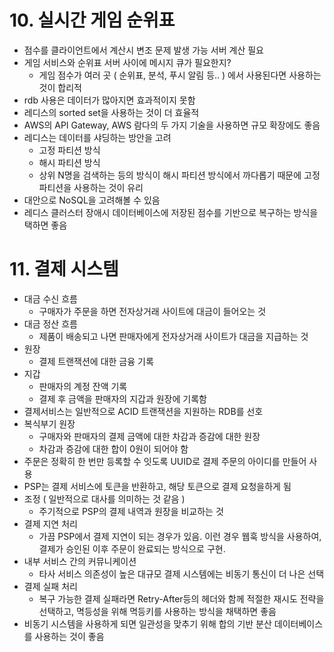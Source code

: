 # 10. 실시간 게임 순위표

-   점수를 클라이언트에서 계산시 변조 문제 발생 가능 서버 계산 필요
-   게임 서비스와 순위표 서버 사이에 메시지 큐가 필요한지?
    -   게임 점수가 여러 곳 ( 순위표, 분석, 푸시 알림 등.. ) 에서 사용된다면 사용하는 것이 합리적
-   rdb 사용은 데이터가 많아지면 효과적이지 못함
-   레디스의 sorted set을 사용하는 것이 더 효율적
-   AWS의 API Gateway, AWS 람다의 두 가지 기술을 사용하면 규모 확장에도 좋음
-   레디스는 데이터를 샤딩하는 방안을 고려
    -   고정 파티션 방식
    -   해시 파티션 방식
    -   상위 N명을 검색하는 등의 방식이 해시 파티션 방식에서 까다롭기 때문에 고정 파티션을 사용하는 것이 유리
-   대안으로 NoSQL을 고려해볼 수 있음
-   레디스 클러스터 장애시 데이터베이스에 저장된 점수를 기반으로 복구하는 방식을 택하면 좋음



# 11. 결제 시스템

-   대금 수신 흐름
    -   구매자가 주문을 하면 전자상거래 사이트에 대금이 들어오는 것
-   대금 정산 흐름
    -   제품이 배송되고 나면 판매자에게 전자상거래 사이트가 대금을 지급하는 것
-   원장
    -   결제 트랜잭션에 대한 금융 기록
-   지갑
    -   판매자의 계정 잔액 기록
    -   결제 후 금액을 판매자의 지갑과 원장에 기록함
-   결제서비스는 일반적으로 ACID 트랜잭션을 지원하는 RDB를 선호
-   복식부기 원장
    -   구매자와 판매자의 결제 금액에 대한 차감과 증감에 대한 원장
    -   차감과 증감에 대한 합이 0원이 되어야 함
-   주문은 정확히 한 번만 등록할 수 잇도록 UUID로 결제 주문의 아이디를 만들어 사용
-   PSP는 결제 서비스에 토큰을 반환하고, 해당 토큰으로 결제 요청을하게 됨
-   조정 ( 일반적으로 대사를 의미하는 것 같음 )
    -   주기적으로 PSP의 결제 내역과 원장을 비교하는 것
-   결제 지연 처리
    -   가끔 PSP에서 결제 지연이 되는 경우가 있음. 이런 경우 웹훅 방식을 사용하여, 결제가 승인된 이후 주문이 완료되는 방식으로 구현.
-   내부 서비스 간의 커뮤니케이션
    -   타사 서비스 의존성이 높은 대규모 결제 시스템에는 비동기 통신이 더 나은 선택
-   결제 실패 처리
    -   복구 가능한 결제 실패라면 Retry-After등의 헤더와 함께 적절한 재시도 전략을 선택하고, 멱등성을 위해 멱등키를 사용하는 방식을 채택하면 좋음
-   비동기 시스템을 사용하게 되면 일관성을 맞추기 위해 합의 기반 분산 데이터베이스를 사용하는 것이 좋음
